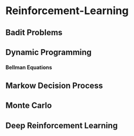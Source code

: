 # Reinforcement-Learning

## Badit Problems

## Dynamic Programming
#### Bellman Equations

## Markow Decision Process

## Monte Carlo 

## Deep Reinforcement Learning
